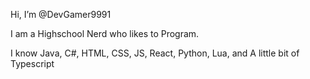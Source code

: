 Hi, I’m @DevGamer9991

I am a Highschool Nerd who likes to Program.

I know Java, C#, HTML, CSS, JS, React, Python, Lua, and A little bit of Typescript

<!---
DevGamer9991/DevGamer9991 is a ✨ special ✨ repository because its `README.md` (this file) appears on your GitHub profile.
You can click the Preview link to take a look at your changes.
--->
